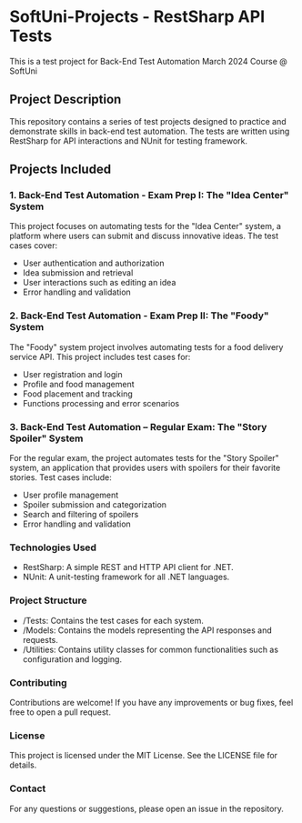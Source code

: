 
# SoftUni-Projects - RestSharp API Tests 
This is a test project for Back-End Test Automation March 2024 Course @ SoftUni

## Project Description
This repository contains a series of test projects designed to practice and demonstrate skills in back-end test automation. The tests are written using RestSharp for API interactions and NUnit for testing framework.

## Projects Included
### 1. Back-End Test Automation - Exam Prep I: The "Idea Center" System
This project focuses on automating tests for the "Idea Center" system, a platform where users can submit and discuss innovative ideas. The test cases cover:
- User authentication and authorization
- Idea submission and retrieval
- User interactions such as editing an idea
- Error handling and validation
  
### 2. Back-End Test Automation - Exam Prep II: The "Foody" System
The "Foody" system project involves automating tests for a food delivery service API. This project includes test cases for:

- User registration and login
- Profile and food management
- Food placement and tracking
- Functions processing and error scenarios

### 3. Back-End Test Automation – Regular Exam: The "Story Spoiler" System
For the regular exam, the project automates tests for the "Story Spoiler" system, an application that provides users with spoilers for their favorite stories. Test cases include:

- User profile management
- Spoiler submission and categorization
- Search and filtering of spoilers
- Error handling and validation
### Technologies Used
- RestSharp: A simple REST and HTTP API client for .NET.
- NUnit: A unit-testing framework for all .NET languages.

### Project Structure
- /Tests: Contains the test cases for each system.
- /Models: Contains the models representing the API responses and requests.
- /Utilities: Contains utility classes for common functionalities such as configuration and logging.
### Contributing
Contributions are welcome! If you have any improvements or bug fixes, feel free to open a pull request.

### License
This project is licensed under the MIT License. See the LICENSE file for details.

### Contact
For any questions or suggestions, please open an issue in the repository.
